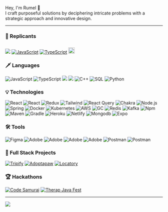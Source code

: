 
Hey, I'm Rumel 👋
<br>
I craft purposeful solutions by deciphering intricate problems with a strategic approach and innovative design.

---

### 🤖 Replicants

[![](https://custom-icon-badges.demolab.com/badge/rumelshahriar-blue.svg?logo=websr&color=000000&logoColor=ffffff)](https://rumelshahriar.com)
[![JavaScript](https://img.shields.io/badge/-Linkedin-000?&logo=linkedin)](https://www.linkedin.com/in/rumelshahriar/)
[![TypeScript](https://img.shields.io/badge/-Instagram-000?&logo=instagram&logoColor=ffffff)](https://www.instagram.com/shahriar_rumel_/)
<img src="https://visitor-badge.laobi.icu/badge?page_id=Shahriar-rumel.Shahriar-rumel&right_color=green&left_color=black" style="align-self: ;height: 20px; margin-top:10px">

### 🗡️ Languages

![JavaScript](https://img.shields.io/badge/-JavaScript-000?&logo=JavaScript)
![TypeScript](https://img.shields.io/badge/-TypeScript-000?&logo=TypeScript)
![](https://custom-icon-badges.demolab.com/badge/Java-blue.svg?logo=javasr&color=000000)
![](https://custom-icon-badges.demolab.com/badge/C-blue.svg?logo=csr&color=000000)
![C++](https://img.shields.io/badge/-C++-000?&logo=c%2b%2b&logoColor=00599C)
![SQL](https://img.shields.io/badge/-SQL-000?&logo=MySQL)
![Python](https://img.shields.io/badge/-Python-000?&logo=Python)

### 💡 Technologies

![React](https://img.shields.io/badge/-React-000?&logo=React)
![React](https://img.shields.io/badge/-React%20Native-000?&logo=React)
![Redux](https://img.shields.io/badge/-Redux-000?&logo=Redux)
![Tailwind](https://img.shields.io/badge/-Tailwind-000?&logo=tailwindcss)
![React Query](https://img.shields.io/badge/-React%20Query-000?&logo=react-query)
![Chakra](https://img.shields.io/badge/-Chakra-000?&logo=chakraui&logoColor=ffffff)
![Node.js](https://img.shields.io/badge/-Node.js-000?&logo=node.js)
![Spring](https://img.shields.io/badge/-Spring-000?&logo=Spring)
![Docker](https://img.shields.io/badge/-Docker-000?&logo=Docker)
![Kubernetes](https://img.shields.io/badge/-Kubernetes-000?&logo=Kubernetes)
![AWS](https://img.shields.io/badge/-AWS-000?&logo=Amazon-AWS&logoColor=F90)
![GC](https://img.shields.io/badge/-Google%20Cloud-000?&logo=googlecloud&logoColor=4285F4)
![Redis](https://img.shields.io/badge/-Redis-000?&logo=Redis)
![Kafka](https://img.shields.io/badge/-Kafka-000?&logo=apachekafka&logoColor=ffffff)
![Npm](https://img.shields.io/badge/-NPM-000?&logo=npm)
![Maven](https://img.shields.io/badge/-Maven-000?&logo=apachemaven&logoColor=C71A36)
![Gradle](https://img.shields.io/badge/-Gradle-000?&logo=gradle&logoColor=ffffff)
![Heroku](https://img.shields.io/badge/-Heroku-000?&logo=heroku&logoColor=430098)
![Netlify](https://img.shields.io/badge/-Netlify-000?&logo=netlify&logoColor=00C7B7)
![Mongodb](https://img.shields.io/badge/-Mongodb-000?&logo=mongodb&logoColor=47A248)
![Expo](https://img.shields.io/badge/-Expo-000?&logo=expo&logoColor=ffffff)

### 🛠️ Tools

![Figma](https://img.shields.io/badge/-Figma-000?&logo=figma&logoColor=F24E1E)
![Adobe](https://img.shields.io/badge/-Adobe-000?&logo=adobecreativecloud&logoColor=DA1F26)
![Adobe](https://img.shields.io/badge/-Illustrator-000?&logo=adobeillustrator&logoColor=FF9A00)
![Adobe](https://img.shields.io/badge/-Photoshop-000?&logo=adobephotoshop&logoColor=31A8FF)
![Adobe](https://img.shields.io/badge/-Xd-000?&logo=adobexd&logoColor=FF61F6)
![Postman](https://img.shields.io/badge/-Postman-000?&logo=postman)
![Postman](https://img.shields.io/badge/-Git-000?&logo=git)

### 🧬 Full Stack Projects

[![Tripify](https://custom-icon-badges.demolab.com/badge/Tripify-blue.svg?logo=tripify&color=000000)](https://github.com/Shahriar-Rumel/tripifymicroservices)
[![Adoptapaw](https://custom-icon-badges.demolab.com/badge/Adoptapaw-blue.svg?logo=adoptapaw&color=000000)](https://github.com/shahriar-rumel/adoptapaw-therap)
[![Locatory](https://custom-icon-badges.demolab.com/badge/Locatory-blue.svg?logo=locatory&color=000000)](https://github.com/Shahriar-Rumel/locatory)

### 🏆 Hackathons

[![Code Samurai](https://custom-icon-badges.demolab.com/badge/Code%20Samurai%20BD-blue.svg?logo=codesamurai&color=000000)](https://www.linkedin.com/posts/rumelshahriar_ux-ui-hackathon-activity-7012021703786598400-7ImZ?utm_source=share&utm_medium=member_desktop)
[![Therap Java Fest](https://custom-icon-badges.demolab.com/badge/Therap%20Java%20Fest-blue.svg?logo=therapsr&color=000000&logoColor=FBAB18)](https://www.linkedin.com/posts/rumelshahriar_therap-java-fest-activity-6973622356820852736-M__i?utm_source=share&utm_medium=member_desktop)

---

<img src="https://streak-stats.demolab.com/?user=shahriar-rumel&background=black&ring=BBDC41&fire=BBDC41&currStreakLabel=BBDC41&currStreakNum=white&dates=white&sideLabels=white&sideNums=BBDC41&hide_border=true" >
